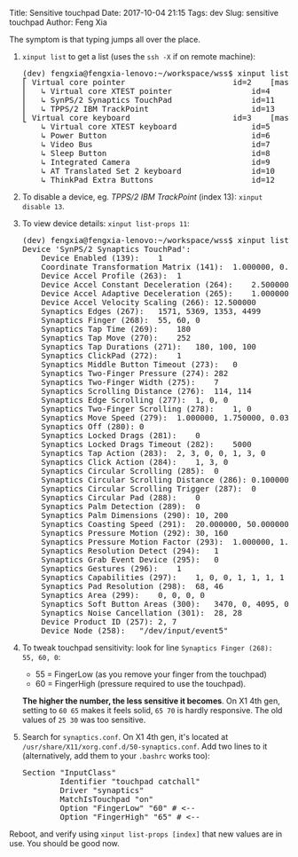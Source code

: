 Title: Sensitive touchpad
Date: 2017-10-04 21:15
Tags: dev
Slug: sensitive touchpad
Author: Feng Xia

The symptom is that typing jumps all over the place.

1. `xinput list` to get a list (uses the `ssh -X` if on remote
   machine):
   <pre class="brush:plain;">
   (dev) fengxia@fengxia-lenovo:~/workspace/wss$ xinput list
   ⎡ Virtual core pointer                    	id=2	[master pointer  (3)]
   ⎜   ↳ Virtual core XTEST pointer              	id=4	[slave  pointer  (2)]
   ⎜   ↳ SynPS/2 Synaptics TouchPad              	id=11	[slave  pointer  (2)]
   ⎜   ↳ TPPS/2 IBM TrackPoint                   	id=13	[slave  pointer  (2)]
   ⎣ Virtual core keyboard                   	id=3	[master keyboard (2)]
       ↳ Virtual core XTEST keyboard             	id=5	[slave  keyboard (3)]
       ↳ Power Button                            	id=6	[slave  keyboard (3)]
       ↳ Video Bus                               	id=7	[slave  keyboard (3)]
       ↳ Sleep Button                            	id=8	[slave  keyboard (3)]
       ↳ Integrated Camera                       	id=9	[slave  keyboard (3)]
       ↳ AT Translated Set 2 keyboard            	id=10	[slave  keyboard (3)]
       ↳ ThinkPad Extra Buttons                  	id=12	[slave  keyboard (3)]
   </pre>
   
2. To disable a device, eg. _TPPS/2 IBM TrackPoint_ (index 13):
   `xinput disable 13`.
3. To view device details: `xinput list-props 11`:
   <pre class="brush:plain;">
   (dev) fengxia@fengxia-lenovo:~/workspace/wss$ xinput list-props 11
   Device 'SynPS/2 Synaptics TouchPad':
       Device Enabled (139):	1
       Coordinate Transformation Matrix (141):	1.000000, 0.000000, 0.000000, 0.000000, 1.000000, 0.000000, 0.000000, 0.000000, 1.000000
       Device Accel Profile (263):	1
       Device Accel Constant Deceleration (264):	2.500000
       Device Accel Adaptive Deceleration (265):	1.000000
       Device Accel Velocity Scaling (266):	12.500000
       Synaptics Edges (267):	1571, 5369, 1353, 4499
       Synaptics Finger (268):	55, 60, 0
       Synaptics Tap Time (269):	180
       Synaptics Tap Move (270):	252
       Synaptics Tap Durations (271):	180, 100, 100
       Synaptics ClickPad (272):	1
       Synaptics Middle Button Timeout (273):	0
       Synaptics Two-Finger Pressure (274):	282
       Synaptics Two-Finger Width (275):	7
       Synaptics Scrolling Distance (276):	114, 114
       Synaptics Edge Scrolling (277):	1, 0, 0
       Synaptics Two-Finger Scrolling (278):	1, 0
       Synaptics Move Speed (279):	1.000000, 1.750000, 0.034886, 0.000000
       Synaptics Off (280):	0
       Synaptics Locked Drags (281):	0
       Synaptics Locked Drags Timeout (282):	5000
       Synaptics Tap Action (283):	2, 3, 0, 0, 1, 3, 0
       Synaptics Click Action (284):	1, 3, 0
       Synaptics Circular Scrolling (285):	0
       Synaptics Circular Scrolling Distance (286):	0.100000
       Synaptics Circular Scrolling Trigger (287):	0
       Synaptics Circular Pad (288):	0
       Synaptics Palm Detection (289):	0
       Synaptics Palm Dimensions (290):	10, 200
       Synaptics Coasting Speed (291):	20.000000, 50.000000
       Synaptics Pressure Motion (292):	30, 160
       Synaptics Pressure Motion Factor (293):	1.000000, 1.000000
       Synaptics Resolution Detect (294):	1
       Synaptics Grab Event Device (295):	0
       Synaptics Gestures (296):	1
       Synaptics Capabilities (297):	1, 0, 0, 1, 1, 1, 1
       Synaptics Pad Resolution (298):	68, 46
       Synaptics Area (299):	0, 0, 0, 0
       Synaptics Soft Button Areas (300):	3470, 0, 4095, 0, 0, 0, 0, 0
       Synaptics Noise Cancellation (301):	28, 28
       Device Product ID (257):	2, 7
       Device Node (258):	"/dev/input/event5"
   </pre>
3. To tweak touchpad sensitivity: look for line `Synaptics Finger
   (268):	55, 60, 0`:
   
    - 55 = FingerLow (as you remove your finger from the touchpad)
    - 60 = FingerHigh (pressure required to use the touchpad).
   
    **The higher the number, the less sensitive it
    becomes**. On X1 4th gen, setting to `60 65` makes it feels
    solid, `65 70` is hardly responsive. 
    The old values of `25 30` was too sensitive.
    
4. Search for `synaptics.conf`. On X1 4th gen, it's located at
   `/usr/share/X11/xorg.conf.d/50-synaptics.conf`. Add two lines to
   it (alternatively, add them to your `.bashrc` works too):
   <pre class="brush:plain;">
   Section "InputClass"
           Identifier "touchpad catchall"
           Driver "synaptics"
           MatchIsTouchpad "on"
           Option "FingerLow" "60" # <--
           Option "FingerHigh" "65" # <--
   </pre>

Reboot, and verify using `xinput list-props [index]` that new values
are in use. You should be good now.
